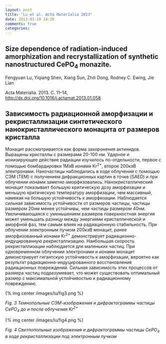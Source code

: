 ```yaml
---
layout: post
title: "Lu et al. Acta Materialia 2013"
date: 2013-03-19 14:26
comments: true
categories: 
---
```

## Size dependence of radiation-induced amorphization and recrystallization of synthetic nanostructured CePO<sub>4</sub> monazite. 

Fengyuan Lu, Yiqiang Shen, Xiang Sun, Zhili Dong, Rodney C. Ewing, Jie Lian

Acta Materialia. 2013. С. 11–14, <http://dx.doi.org/10.1016/j.actamat.2013.01.058>

## Зависимость радиационной аморфизации и рекристаллизации синтетического нанокристаллического монацита от размеров кристалла

Монацит рассматривается как форма захоронения актинидов. Выращены кристаллы с размерами 20-100 нм. Ударное и ионизирующее действие радиации изучалось по-отдельности, первое с помощью бомбардировки 1МэВ ионами Kr<sup>2+</sup>, второе 200кэВ электронами. Наночастицы наблюдались в ходе облучения с помощью СЭМ (TEM) с получением дифракционных картин в точке (SAED) и при облучении ионами заметно аморфизовались. Нанокристаллический монацит показывает большую критическую дозу аморфизации и меньшую критическую температуру аморфизации, чем массивный, намекая на большую устойчивость к аморфизации. Наблюдается сильная зависимость устойчивости от размеров частицы, частицы размером 20нм менее устойчивы, чем частицы размером 40нм. Увеличивающаяся с уменьшением размеров поверхностная энергия может уменьшать разницу между энергиями кристаллической и аморфной фаз, тем самым влияя на радиационную стабильность. При облучении электронным пучком 200кэВ монацит, ранее аморфизованный ионами Kr<sup>2+</sup> демонстрирует радиационно-индуцированную рекристаллизацию. Наибольшая скорость рекристаллизации наблюдается для маленьких частиц. При одновременном облучении электронами и ионами монацит демонстрирует гигантскую устойчивость к аморфизации, вероятно как результат радиационно-индуцированного восстановления радиационных повреждений. Сильная зависимость этих процессов от размера частиц подразумевает, что может существовать оптимальный размер с максимальной устойчивостью к радиационному повреждению.

{% img center /images/lu/fig3.png %}

_Fig. 3 Темнопольные СЭМ-изображения и дифрактограммы частицы CePO<sub>4</sub> до и после облучения Kr<sup>2+</sup>_

{% img center /images/lu/fig4.png %}

_Fig. 4 Светлопольные изображения и дифрактограммы частицы CePO<sub>4</sub> в ходе рекристаллизации под электронным пучком_

